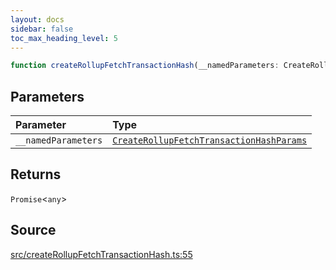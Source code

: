 ```yaml
---
layout: docs
sidebar: false
toc_max_heading_level: 5
---
```


```ts
function createRollupFetchTransactionHash(__namedParameters: CreateRollupFetchTransactionHashParams): Promise<any>
```

## Parameters

| Parameter | Type |
| :------ | :------ |
| `__namedParameters` | [`CreateRollupFetchTransactionHashParams`](../type-aliases/CreateRollupFetchTransactionHashParams.md) |

## Returns

`Promise`\<`any`\>

## Source

[src/createRollupFetchTransactionHash.ts:55](https://github.com/OffchainLabs/arbitrum-orbit-sdk/blob/27c24d61cdc7e62a81af29bd04f39d5a3549ecb3/src/createRollupFetchTransactionHash.ts#L55)
